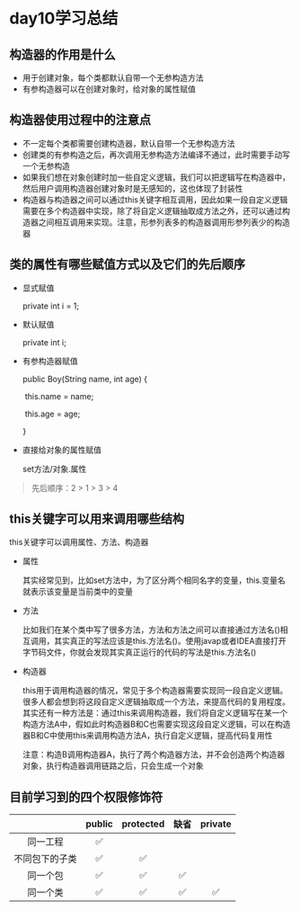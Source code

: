 # day10学习总结

## 构造器的作用是什么

- 用于创建对象，每个类都默认自带一个无参构造方法
- 有参构造器可以在创建对象时，给对象的属性赋值

## 构造器使用过程中的注意点

- 不一定每个类都需要创建构造器，默认自带一个无参构造方法
- 创建类的有参构造之后，再次调用无参构造方法编译不通过，此时需要手动写一个无参构造
- 如果我们想在对象创建时加一些自定义逻辑，我们可以把逻辑写在构造器中，然后用户调用构造器创建对象时是无感知的，这也体现了封装性
- 构造器与构造器之间可以通过this关键字相互调用，因此如果一段自定义逻辑需要在多个构造器中实现，除了将自定义逻辑抽取成方法之外，还可以通过构造器之间相互调用来实现。注意，形参列表多的构造器调用形参列表少的构造器

## 类的属性有哪些赋值方式以及它们的先后顺序

- 显式赋值

  private int i = 1;

- 默认赋值

  private int i;

- 有参构造器赋值

  public Boy(String name, int age) {

  ​	this.name = name;

  ​	this.age = age;

  }

- 直接给对象的属性赋值

  set方法/对象.属性

> 先后顺序：2 > 1 > 3 > 4

## this关键字可以用来调用哪些结构

this关键字可以调用属性、方法、构造器

- 属性

  其实经常见到，比如set方法中，为了区分两个相同名字的变量，this.变量名就表示该变量是当前类中的变量

- 方法

  比如我们在某个类中写了很多方法，方法和方法之间可以直接通过方法名()相互调用，其实真正的写法应该是this.方法名()。使用javap或者IDEA直接打开字节码文件，你就会发现其实真正运行的代码的写法是this.方法名()

- 构造器

  this用于调用构造器的情况，常见于多个构造器需要实现同一段自定义逻辑。很多人都会想到将这段自定义逻辑抽取成一个方法，来提高代码的复用程度。其实还有一种方法是：通过this来调用构造器，我们将自定义逻辑写在某一个构造方法A中，假如此时构造器B和C也需要实现这段自定义逻辑，可以在构造器B和C中使用this来调用构造方法A，执行自定义逻辑，提高代码复用性

  注意：构造B调用构造器A，执行了两个构造器方法，并不会创造两个构造器对象，执行构造器调用链路之后，只会生成一个对象

## 目前学习到的四个权限修饰符

|                | public | protected | 缺省 | private |
| :------------: | :----: | :-------: | :--: | :-----: |
|    同一工程    |   ✅    |           |      |         |
| 不同包下的子类 |   ✅    |     ✅     |      |         |
|    同一个包    |   ✅    |     ✅     |  ✅   |         |
|    同一个类    |   ✅    |     ✅     |  ✅   |    ✅    |


